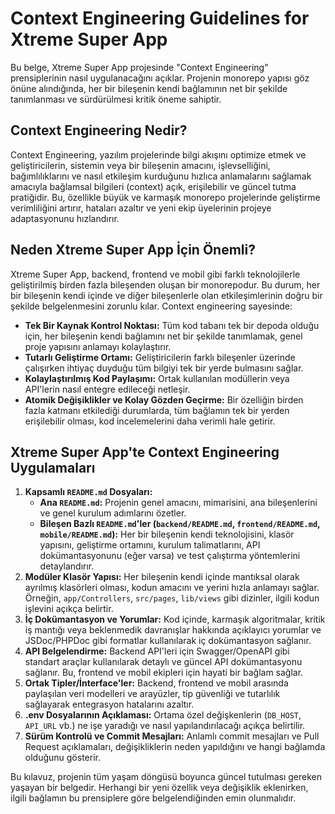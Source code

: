 # Context Engineering Guidelines for Xtreme Super App

Bu belge, Xtreme Super App projesinde "Context Engineering" prensiplerinin nasıl uygulanacağını açıklar. Projenin monorepo yapısı göz önüne alındığında, her bir bileşenin kendi bağlamının net bir şekilde tanımlanması ve sürdürülmesi kritik öneme sahiptir.

## Context Engineering Nedir?

Context Engineering, yazılım projelerinde bilgi akışını optimize etmek ve geliştiricilerin, sistemin veya bir bileşenin amacını, işlevselliğini, bağımlılıklarını ve nasıl etkileşim kurduğunu hızlıca anlamalarını sağlamak amacıyla bağlamsal bilgileri (context) açık, erişilebilir ve güncel tutma pratiğidir. Bu, özellikle büyük ve karmaşık monorepo projelerinde geliştirme verimliliğini artırır, hataları azaltır ve yeni ekip üyelerinin projeye adaptasyonunu hızlandırır.

## Neden Xtreme Super App İçin Önemli?

Xtreme Super App, backend, frontend ve mobil gibi farklı teknolojilerle geliştirilmiş birden fazla bileşenden oluşan bir monorepodur. Bu durum, her bir bileşenin kendi içinde ve diğer bileşenlerle olan etkileşimlerinin doğru bir şekilde belgelenmesini zorunlu kılar. Context engineering sayesinde:

*   **Tek Bir Kaynak Kontrol Noktası:** Tüm kod tabanı tek bir depoda olduğu için, her bileşenin kendi bağlamını net bir şekilde tanımlamak, genel proje yapısını anlamayı kolaylaştırır.
*   **Tutarlı Geliştirme Ortamı:** Geliştiricilerin farklı bileşenler üzerinde çalışırken ihtiyaç duyduğu tüm bilgiyi tek bir yerde bulmasını sağlar.
*   **Kolaylaştırılmış Kod Paylaşımı:** Ortak kullanılan modüllerin veya API'lerin nasıl entegre edileceği netleşir.
*   **Atomik Değişiklikler ve Kolay Gözden Geçirme:** Bir özelliğin birden fazla katmanı etkilediği durumlarda, tüm bağlamın tek bir yerden erişilebilir olması, kod incelemelerini daha verimli hale getirir.

## Xtreme Super App'te Context Engineering Uygulamaları

1.  **Kapsamlı `README.md` Dosyaları:**
    *   **Ana `README.md`:** Projenin genel amacını, mimarisini, ana bileşenlerini ve genel kurulum adımlarını özetler.
    *   **Bileşen Bazlı `README.md`'ler (`backend/README.md`, `frontend/README.md`, `mobile/README.md`):** Her bir bileşenin kendi teknolojisini, klasör yapısını, geliştirme ortamını, kurulum talimatlarını, API dokümantasyonunu (eğer varsa) ve test çalıştırma yöntemlerini detaylandırır.
2.  **Modüler Klasör Yapısı:** Her bileşenin kendi içinde mantıksal olarak ayrılmış klasörleri olması, kodun amacını ve yerini hızla anlamayı sağlar. Örneğin, `app/Controllers`, `src/pages`, `lib/views` gibi dizinler, ilgili kodun işlevini açıkça belirtir.
3.  **İç Dokümantasyon ve Yorumlar:** Kod içinde, karmaşık algoritmalar, kritik iş mantığı veya beklenmedik davranışlar hakkında açıklayıcı yorumlar ve JSDoc/PHPDoc gibi formatlar kullanılarak iç dokümantasyon sağlanır.
4.  **API Belgelendirme:** Backend API'leri için Swagger/OpenAPI gibi standart araçlar kullanılarak detaylı ve güncel API dokümantasyonu sağlanır. Bu, frontend ve mobil ekipleri için hayati bir bağlam sağlar.
5.  **Ortak Tipler/İnterface'ler:** Backend, frontend ve mobil arasında paylaşılan veri modelleri ve arayüzler, tip güvenliği ve tutarlılık sağlayarak entegrasyon hatalarını azaltır.
6.  **.env Dosyalarının Açıklaması:** Ortama özel değişkenlerin (`DB_HOST`, `API_URL` vb.) ne işe yaradığı ve nasıl yapılandırılacağı açıkça belirtilir.
7.  **Sürüm Kontrolü ve Commit Mesajları:** Anlamlı commit mesajları ve Pull Request açıklamaları, değişikliklerin neden yapıldığını ve hangi bağlamda olduğunu gösterir.

Bu kılavuz, projenin tüm yaşam döngüsü boyunca güncel tutulması gereken yaşayan bir belgedir. Herhangi bir yeni özellik veya değişiklik eklenirken, ilgili bağlamın bu prensiplere göre belgelendiğinden emin olunmalıdır.
